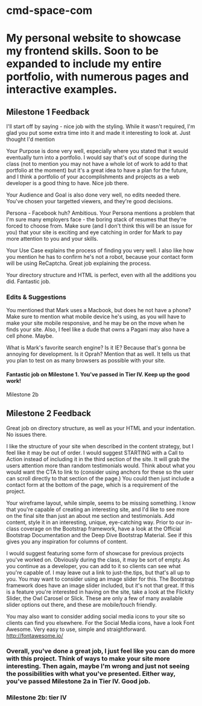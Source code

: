 # cmd-space-com

# My personal website to showcase my frontend skills. Soon to be expanded to include my entire portfolio, with numerous pages and interactive examples.


## Milestone 1 Feedback

I'll start off by saying - nice job with the styling. While it wasn't required, I'm glad you put some extra time into it and made it interesting to look at. Just thought I'd mention

Your Purpose is done very well, especially where you stated that it would eventually turn into a portfolio. I would say that's out of scope during the class (not to mention you may not have a whole lot of work to add to that portfolio at the moment) but it's a great idea to have a plan for the future, and I think a portfolio of your accomplishments and projects as a web developer is a good thing to have. Nice job there.

Your Audience and Goal is also done very well, no edits needed there. You've chosen your targetted viewers, and they're good decisions.

Persona - Facebook huh? Ambitious. Your Persona mentions a problem that I'm sure many employers face - the boring stack of resumes that they're forced to choose from. Make sure (and I don't think this will be an issue for you) that your site is exciting and eye catching in order for Mark to pay more attention to you and your skills. 


Your Use Case explains the process of finding you very well. I also like how you mention he has to confirm he's not a robot, because your contact form will be using ReCaptcha. Great job explaining the process.

Your directory structure and HTML is perfect, even with all the additions you did. Fantastic job.


### Edits &amp; Suggestions

You mentioned that Mark uses a Macbook, but does he not have a phone? Make sure to mention what mobile device he's using, as you will have to make your site mobile responsive, and he may be on the move when he finds your site. Also, I feel like a dude that owns a Pagani may also have a cell phone. Maybe.

What is Mark's favorite search engine? Is it IE? Because that's gonna be annoying for development. Is it Oprah? Mention that as well. It tells us that you plan to test on as many browsers as possible with your site.

#### Fantastic job on Milestone 1. You've passed in Tier IV. Keep up the good work!



Milestone 2b 

## Milestone 2 Feedback

Great job on directory structure, as well as your HTML and your indentation. No issues there.

I like the structure of your site when described in the content strategy, but I feel like it may be out of order. I would suggest STARTING with a Call to Action instead of including it in the third section of the site. It will grab the users attention more than random testimonials would. Think about what you would want the CTA to link to (consider using anchors for these so the user can scroll directly to that section of the page.) You could then just include a contact form at the bottom of the page, which is a requirement of the project.

Your wireframe layout, while simple, seems to be missing something. I know that you're capable of creating an interesting site, and I'd like to see more on the final site than just an about me section and testimonials. Add content, style it in an interesting, unique, eye-catching way. Prior to our in-class coverage on the Bootstrap framework, have a look at the Official Bootstrap Documentation and the Deep Dive Bootstrap Material. See if this gives you any inspiration for columns of content.

I would suggest featuring some form of showcase for previous projects you've worked on. Obviously during the class, it may be sort of empty. As you continue as a developer, you can add to it so clients can see what you're capable of. I may leave out a link to just-the.tips, but that's all up to you. You may want to consider using an image slider for this. The Bootstrap framework does have an image slider included, but it's not that great. If this is a feature you're interested in having on the site, take a look at the Flickity Slider, the Owl Carosel or Slick. These are only a few of many available slider options out there, and these are mobile/touch friendly.

You may also want to consider adding social media icons to your site so clients can find you elsewhere. For the Social Media icons, have a look Font Awesome. Very easy to use, simple and straightforward. http://fontawesome.io/



### Overall, you've done a great job, I just feel like you can do more with this project. Think of ways to make your site more interesting. Then again, maybe I'm wrong and just not seeing the possibilities with what you've presented. Either way, you've passed Milestone 2a in Tier IV. Good job.


### Milestone 2b: tier IV
